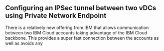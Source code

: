 ## Configuring an IPSec tunnel between two vDCs using Private Network Endpoint

There is a relatively new offering from IBM that allows communication between two IBM Cloud accounts taking advantage of the IBM Cloud backbone.  This provides a super fast connection between the accounts as well as avoids any 
